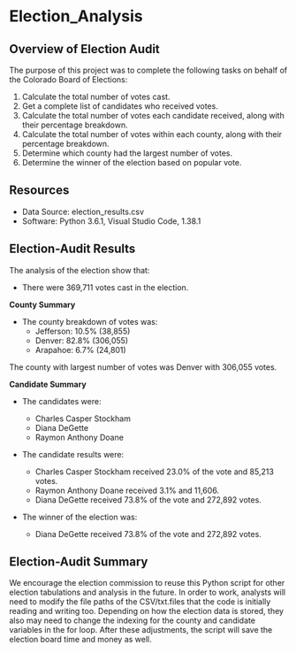 # Election_Analysis

## Overview of Election Audit

The purpose of this project was to complete the following tasks on behalf of the Colorado Board of Elections:
1) Calculate the total number of votes cast.
2) Get a complete list of candidates who received votes.
3) Calculate the total number of votes each candidate received, along with their percentage breakdown.
4) Calculate the total number of votes within each county, along with their percentage breakdown. 
5) Determine which county had the largest number of votes.
6) Determine the winner of the election based on popular vote.

## Resources

- Data Source: election_results.csv
- Software: Python 3.6.1, Visual Studio Code, 1.38.1

## Election-Audit Results 

The analysis of the election show that:
- There were 369,711 votes cast in the election.

**County Summary**
- The county breakdown of votes was:
  - Jefferson:  10.5% (38,855)
  - Denver:  82.8% (306,055)
  - Arapahoe:  6.7% (24,801)

The county with largest number of votes was Denver with 306,055 votes. 

**Candidate Summary**
- The candidates were:
  - Charles Casper Stockham
  - Diana DeGette
  - Raymon Anthony Doane
  
- The candidate results were:
  - Charles Casper Stockham received 23.0% of the vote and 85,213 votes. 
  - Raymon Anthony Doane received 3.1% and 11,606.
  - Diana DeGette received 73.8% of the vote and 272,892 votes.

- The winner of the election was:
  - Diana DeGette received 73.8% of the vote and 272,892 votes.
 
## Election-Audit Summary

We encourage the election commission to reuse this Python script for other election tabulations and analysis in the future. In order to work, analysts will need to modify the file paths of the CSV/txt.files that the code is initially reading and writing too. Depending on how the election data is stored, they also may need to change the indexing for the county and candidate variables in the for loop. After these adjustments, the script will save the election board time and money as well. 


